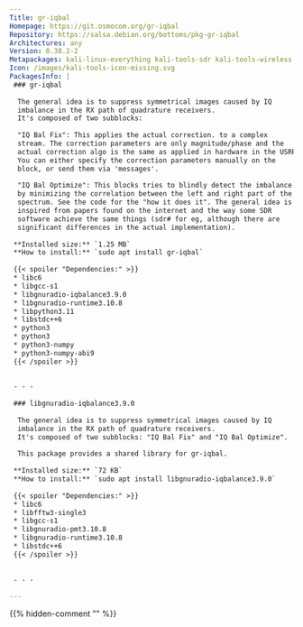 ```yaml
---
Title: gr-iqbal
Homepage: https://git.osmocom.org/gr-iqbal
Repository: https://salsa.debian.org/bottoms/pkg-gr-iqbal
Architectures: any
Version: 0.38.2-2
Metapackages: kali-linux-everything kali-tools-sdr kali-tools-wireless 
Icon: /images/kali-tools-icon-missing.svg
PackagesInfo: |
 ### gr-iqbal
 
  The general idea is to suppress symmetrical images caused by IQ
  imbalance in the RX path of quadrature receivers.
  It's composed of two subblocks:
   
  "IQ Bal Fix": This applies the actual correction. to a complex
  stream. The correction parameters are only magnitude/phase and the
  actual correction algo is the same as applied in hardware in the USRP.
  You can either specify the correction parameters manually on the
  block, or send them via 'messages'.
   
  "IQ Bal Optimize": This blocks tries to blindly detect the imbalance
  by minimizing the correlation between the left and right part of the
  spectrum. See the code for the "how it does it". The general idea is
  inspired from papers found on the internet and the way some SDR
  software achieve the same things (sdr# for eg, although there are
  significant differences in the actual implementation).
 
 **Installed size:** `1.25 MB`  
 **How to install:** `sudo apt install gr-iqbal`  
 
 {{< spoiler "Dependencies:" >}}
 * libc6 
 * libgcc-s1 
 * libgnuradio-iqbalance3.9.0 
 * libgnuradio-runtime3.10.8 
 * libpython3.11 
 * libstdc++6 
 * python3
 * python3 
 * python3-numpy 
 * python3-numpy-abi9
 {{< /spoiler >}}
 
 
 - - -
 
 ### libgnuradio-iqbalance3.9.0
 
  The general idea is to suppress symmetrical images caused by IQ
  imbalance in the RX path of quadrature receivers.
  It's composed of two subblocks: "IQ Bal Fix" and "IQ Bal Optimize".
   
  This package provides a shared library for gr-iqbal.
 
 **Installed size:** `72 KB`  
 **How to install:** `sudo apt install libgnuradio-iqbalance3.9.0`  
 
 {{< spoiler "Dependencies:" >}}
 * libc6 
 * libfftw3-single3 
 * libgcc-s1 
 * libgnuradio-pmt3.10.8 
 * libgnuradio-runtime3.10.8 
 * libstdc++6 
 {{< /spoiler >}}
 
 
 - - -
 
---
```

{{% hidden-comment "<!--Do not edit anything above this line-->" %}}
